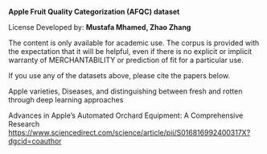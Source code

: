 
**Apple Fruit Quality Categorization (AFQC) dataset**

License Developed by: **Mustafa Mhamed, Zhao Zhang**

The content is only available for academic use. The corpus is provided with the expectation that it will be helpful, even if there is no explicit or implicit warranty of MERCHANTABILITY or prediction of fit for a particular use.



If you use any of the datasets above, please cite the papers below.


Apple varieties, Diseases, and distinguishing between fresh and rotten through deep learning approaches

Advances in Apple’s Automated Orchard Equipment: A Comprehensive Research
https://www.sciencedirect.com/science/article/pii/S016816992400317X?dgcid=coauthor
